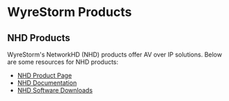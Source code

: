 <link rel="stylesheet" href="styles.css">

# WyreStorm Products

## NHD Products
WyreStorm's NetworkHD (NHD) products offer AV over IP solutions. Below are some resources for NHD products:

- [NHD Product Page](https://www.wyrestorm.com/NetworkHD)
- [NHD Documentation](https://www.wyrestorm.com/documentation)
- [NHD Software Downloads](https://www.wyrestorm.com/downloads)